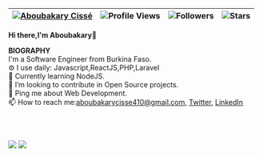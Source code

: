 | [![Aboubakary Cissé](https://img.shields.io/badge/ABOUBAKARY-CISSÉ-<COLOR>.svg)](https://shields.io/) | ![Profile Views](https://komarev.com/ghpvc/?username=Aboubakary833&color=orange) | ![Followers](https://img.shields.io/github/followers/Aboubakary833&color=red) | ![Stars](https://img.shields.io/github/stars/Aboubakary833?label=Profile%20Stars&logo=Profile%20stars&logoColor=g) |
--| --| --| --|


<b>Hi there,I'm Aboubakary</b>👋<br>


<b>BIOGRAPHY</b><br>
 I'm a Software Engineer from Burkina Faso.<br>
⚙️ I use daily: Javascript,ReactJS,PHP,Laravel<br>
🌱 Currently learning NodeJS.<br>
🤔 I’m looking to contribute in Open Source projects.<br>
💬 Ping me about Web Development.<br>
📫 How to reach me:aboubakarycisse410@gmail.com,&nbsp;[Twitter](https://mobile.twitter.com/Abubakr_Cissé), [LinkedIn](https://www.linkedin.com/in/aboubakary-ciss%C3%A9-b768b81b4/)

<br><br>

<!--
[![My GitHub Stats](https://github-readme-stats.vercel.app/api/?username=Aboubakary833&count_private=true&theme=tokyonight&showicons=true)]()
[![My GitHub Language Stats](https://github-readme-stats.vercel.app/api/top-langs/?username=Aboubakary833&langs_count=5&theme=tokyonight)]()
-->

![](https://github-readme-stats.vercel.app/api?username=Aboubakary833&theme=light&hide_border=false&include_all_commits=true&count_private=true)
![](https://github-readme-streak-stats.herokuapp.com/?user=Aboubakary833&theme=light&hide_border=false)
